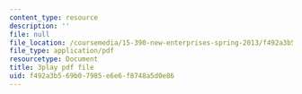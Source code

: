```yaml
---
content_type: resource
description: ''
file: null
file_location: /coursemedia/15-390-new-enterprises-spring-2013/f492a3b569b07985e6e6f8748a5d0e86_JyYoXu0cJwA.pdf
file_type: application/pdf
resourcetype: Document
title: 3play pdf file
uid: f492a3b5-69b0-7985-e6e6-f8748a5d0e86
---
```


